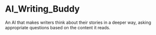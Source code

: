 # AI_Writing_Buddy
An AI that makes writers think about their stories in a deeper way, asking appropriate questions based on the content it reads.
